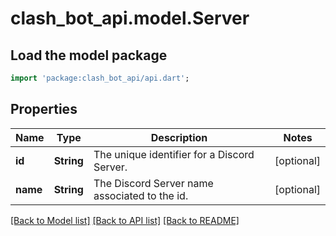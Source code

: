 # clash_bot_api.model.Server

## Load the model package
```dart
import 'package:clash_bot_api/api.dart';
```

## Properties
Name | Type | Description | Notes
------------ | ------------- | ------------- | -------------
**id** | **String** | The unique identifier for a Discord Server. | [optional] 
**name** | **String** | The Discord Server name associated to the id. | [optional] 

[[Back to Model list]](../README.md#documentation-for-models) [[Back to API list]](../README.md#documentation-for-api-endpoints) [[Back to README]](../README.md)


